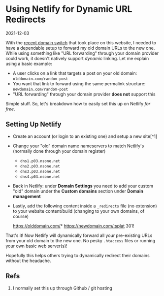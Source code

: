 # Using Netlify for Dynamic URL Redirects

2021-12-03

With the [recent domain switch](/minor-website-changes/) that took place on this website, I needed to have a dependable setup to forward my old domain URLs to the new one. While using something like "URL forwarding" through your domain provider could work, it doesn't natively support *dynamic* linking. Let me explain using a basic example:

- A user clicks on a link that targets a post on your old domain:<br> `olddomain.com/random-post`
- You want that link to forward using the same permalink structure:<br> `newdomain.com/random-post`
- "URL forwarding" through your domain provider **does not** support this

Simple stuff. So, let's breakdown how to easily set this up on Netlify *for free*.

## Setting Up Netlify

- Create an account (or login to an existing one) and setup a new site[^1]
- Change your "old" domain name nameservers to match Netlify's (normally done through your domain register)
  - `dns1.p03.nsone.net`
  - `dns2.p03.nsone.net`
  - `dns3.p03.nsone.net`
  - `dns4.p03.nsone.net`
- Back in Netlify: under **Domain Settings** you need to add your custom "old" domain under the **Custom domains** section under **Domain management**
- Lastly, add the following content inside a `_redirects` file (no extension) to your website content/build (changing to your own domains, of course)


    https://olddomain.com/* https://newdomain.com/:splat 301!


That's it! Now Netlify will dynamically forward all your pre-existing URLs from your old domain to the new one. No pesky `.htaccess` files or running your own basic web server(s)!

Hopefully this helps others trying to dynamically redirect their domains without the headache.

## Refs

1. I normally set this up through Github / git hosting
